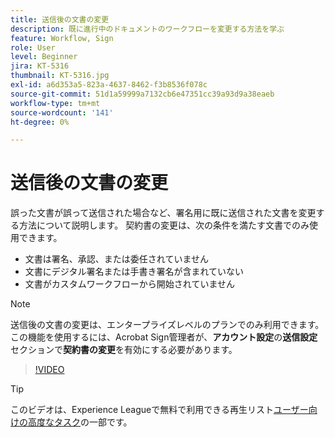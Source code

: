 ```yaml
---
title: 送信後の文書の変更
description: 既に進行中のドキュメントのワークフローを変更する方法を学ぶ
feature: Workflow, Sign
role: User
level: Beginner
jira: KT-5316
thumbnail: KT-5316.jpg
exl-id: a6d353a5-823a-4637-8462-f3b8536f078c
source-git-commit: 51d1a59999a7132cb6e47351cc39a93d9a38eaeb
workflow-type: tm+mt
source-wordcount: '141'
ht-degree: 0%

---
```


# 送信後の文書の変更

誤った文書が誤って送信された場合など、署名用に既に送信された文書を変更する方法について説明します。 契約書の変更は、次の条件を満たす文書でのみ使用できます。

* 文書は署名、承認、または委任されていません
* 文書にデジタル署名または手書き署名が含まれていない
* 文書がカスタムワークフローから開始されていません


>[!NOTE]
>
>送信後の文書の変更は、エンタープライズレベルのプランでのみ利用できます。 この機能を使用するには、Acrobat Sign管理者が、**アカウント設定**&#x200B;の&#x200B;**送信設定**&#x200B;セクションで&#x200B;**契約書の変更**&#x200B;を有効にする必要があります。

>[!VIDEO](https://video.tv.adobe.com/v/3410736?quality=12&learn=on&hidetitle=true&captions=jpn)

>[!TIP]
>
>このビデオは、Experience Leagueで無料で利用できる再生リスト[ユーザー向けの高度なタスク](https://experienceleague.adobe.com/ja/playlists/acrobat-sign-perform-advanced-tasks-business-users)の一部です。
